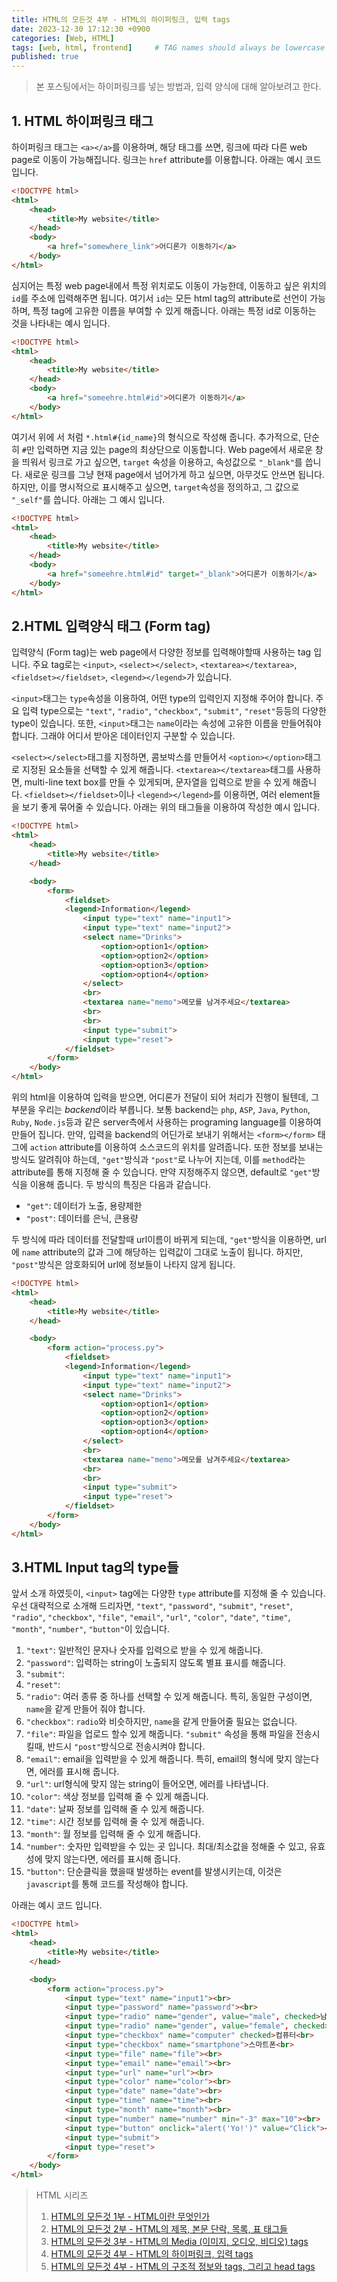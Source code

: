 ```yaml
---
title: HTML의 모든것 4부 - HTML의 하이퍼링크, 입력 tags
date: 2023-12-30 17:12:30 +0900
categories: [Web, HTML]
tags: [web, html, frontend]     # TAG names should always be lowercase
published: true
---
```


> 본 포스팅에서는 하이퍼링크를 넣는 방법과, 입력 양식에 대해 알아보려고 한다. 


## 1. HTML 하이퍼링크 태그
하이퍼링크 태그는 ```<a></a>```를 이용하며, 해당 태그를 쓰면, 링크에 따라 다른 web page로 이동이 가능해집니다. 
링크는 ```href``` attribute를 이용합니다. 
아래는 예시 코드 입니다. 

```html
<!DOCTYPE html>
<html>
    <head>
        <title>My website</title>
    </head>
    <body>
        <a href="somewhere_link">어디론가 이동하기</a>
    </body>
</html>
```

심지어는 특정 web page내에서 특정 위치로도 이동이 가능한데, 이동하고 싶은 위치의 ```id```를 주소에 입력해주면 됩니다. 
여기서 ```id```는 모든 html tag의 attribute로 선언이 가능하며, 특정 tag에 고유한 이름을 부여할 수 있게 해줍니다. 
아래는 특정 id로 이동하는 것을 나타내는 예시 입니다. 

```html
<!DOCTYPE html>
<html>
    <head>
        <title>My website</title>
    </head>
    <body>
        <a href="someehre.html#id">어디론가 이동하기</a>
    </body>
</html>
```

여기서 위에 서 처럼 ```*.html#{id_name}```의 형식으로 작성해 줍니다. 
추가적으로, 단순히 ```#```만 입력하면 지금 있는 page의 최상단으로 이동합니다. 
Web page에서 새로운 창을 띄워서 링크로 가고 싶으면, ```target``` 속성을 이용하고, 속성값으로 ```"_blank"```를 씁니다. 
새로운 링크를 그냥 현재 page에서 넘어가게 하고 싶으면, 아무것도 안쓰면 됩니다. 
하지만, 이를 명시적으로 표시해주고 싶으면, ```target```속성을 정의하고, 그 값으로 ```"_self"```를 씁니다. 
아래는 그 예시 입니다. 

```html
<!DOCTYPE html>
<html>
    <head>
        <title>My website</title>
    </head>
    <body>
        <a href="someehre.html#id" target="_blank">어디론가 이동하기</a>
    </body>
</html>
```

## 2.HTML 입력양식 태그 (Form tag)
입력양식 (Form tag)는 web page에서 다양한 정보를 입력해야할때 사용하는 tag 입니다. 
주요 tag로는 ```<input>```, ```<select></select>```, ```<textarea></textarea>```, ```<fieldset></fieldset>```, ```<legend></legend>```가 있습니다. 

```<input>```태그는 ```type```속성을 이용하여, 어떤 type의 입력인지 지정해 주어야 합니다. 
주요 입력 type으로는 ```"text"```, ```"radio"```, ```"checkbox"```, ```"submit"```, ```"reset"```등등의 다양한 type이 있습니다. 
또한, ```<input>```태그는 ```name```이라는 속성에 고유한 이름을 만들어줘야 합니다. 
그래야 어디서 받아온 데이터인지 구분할 수 있습니다. 

```<select></select>```태그를 지정하면, 콤보박스를 만들어서 ```<option></option>```태그로 지정된 요소들을 선택할 수 있게 해줍니다. 
```<textarea></textarea>```태그를 사용하면, multi-line text box를 만들 수 있게되며, 문자열을 입력으로 받을 수 있게 해줍니다. 
```<fieldset></fieldset>```이나 ```<legend></legend>```를 이용하면, 여러 element들을 보기 좋게 묶어줄 수 있습니다. 
아래는 위의 태그들을 이용하여 작성한 예시 입니다. 

```html
<!DOCTYPE html>
<html>
    <head>
        <title>My website</title>
    </head>

    <body>
        <form>
            <fieldset>
            <legend>Information</legend>
                <input type="text" name="input1">
                <input type="text" name="input2">
                <select name="Drinks">
                    <option>option1</option>
                    <option>option2</option>
                    <option>option3</option>
                    <option>option4</option>
                </select>
                <br>
                <textarea name="memo">메모를 남겨주세요</textarea>
                <br>
                <br>
                <input type="submit">
                <input type="reset">
            </fieldset>
        </form>
    </body>
</html>
```

위의 html을 이용하여 입력을 받으면, 어디론가 전달이 되어 처리가 진행이 될텐데, 그 부분을 우리는 *backend*이라 부릅니다. 
보통 backend는 ```php```, ```ASP```, ```Java```, ```Python```, ```Ruby```, ```Node.js```등과 같은 server측에서 사용하는 programing language를 이용하여 만들어 집니다. 
만약, 입력을 backend의 어딘가로 보내기 위해서는 ```<form></form>``` 태그에 ```action``` attribute를 이용하여 소스코드의 위치를 알려줍니다. 
또한 정보를 보내는 방식도 알려줘야 하는데, ```"get"```방식과 ```"post"```로 나누어 지는데, 이를 ```method```라는 attribute를 통해 지정해 줄 수 있습니다. 
만약 지정해주지 않으면, default로 ```"get"```방식을 이용해 줍니다. 
두 방식의 특징은 다음과 같습니다. 

* ```"get"```: 데이터가 노출, 용량제한
* ```"post"```: 데이터를 은닉, 큰용량

두 방식에 따라 데이터를 전달할때 url이름이 바뀌게 되는데, ```"get"```방식을 이용하면, url에 ```name``` attribute의 값과 그에 해당하는 입력값이 그대로 노출이 됩니다. 
하지만, ```"post"```방식은 암호화되어 url에 정보들이 나타지 않게 됩니다. 

```html
<!DOCTYPE html>
<html>
    <head>
        <title>My website</title>
    </head>

    <body>
        <form action="process.py">
            <fieldset>
            <legend>Information</legend>
                <input type="text" name="input1">
                <input type="text" name="input2">
                <select name="Drinks">
                    <option>option1</option>
                    <option>option2</option>
                    <option>option3</option>
                    <option>option4</option>
                </select>
                <br>
                <textarea name="memo">메모를 남겨주세요</textarea>
                <br>
                <br>
                <input type="submit">
                <input type="reset">
            </fieldset>
        </form>
    </body>
</html>
```

## 3.HTML Input tag의 type들
앞서 소개 하였듯이, ```<input>``` tag에는 다양한 ```type``` attribute를 지정해 줄 수 있습니다. 
우선 대략적으로 소개해 드리자면, ```"text"```, ```"password"```, ```"submit"```, ```"reset"```, ```"radio"```, ```"checkbox"```, ```"file"```, ```"email"```, ```"url"```, ```"color"```, ```"date"```, ```"time"```, ```"month"```, ```"number"```, ```"button"```이 있습니다. 

1. ```"text"```: 일반적인 문자나 숫자를 입력으로 받을 수 있게 해줍니다. 
2. ```"password"```: 입력하는 string이 노출되지 않도록 별표 표시를 해줍니다. 
3. ```"submit"```: 
4. ```"reset"```: 
5. ```"radio"```: 여러 종류 중 하나를 선택할 수 있게 해줍니다. 특히, 동일한 구성이면, ```name```을 같게 만들어 줘야 합니다.
6. ```"checkbox"```: ```radio```와 비슷하지만, ```name```을 같게 만들어줄 필요는 없습니다. 
7. ```"file"```: 파일을 업로드 할수 있게 해줍니다. ```"submit"``` 속성을 통해 파일을 전송시킬때, 반드시 ```"post"```방식으로 전송시켜야 합니다. 
7. ```"email"```: email을 입력받을 수 있게 해줍니다. 특히, email의 형식에 맞지 않는다면, 에러를 표시해 줍니다. 
8. ```"url"```: url형식에 맞지 않는 string이 들어오면, 에러를 나타냅니다. 
9. ```"color"```: 색상 정보를 입력해 줄 수 있게 해줍니다. 
10. ```"date"```: 날짜 정보를 입력해 줄 수 있게 해줍니다. 
11. ```"time"```: 시간 정보를 입력해 줄 수 있게 해줍니다. 
12. ```"month"```: 월 정보를 입력해 줄 수 있게 해줍니다. 
13. ```"number"```: 숫자만 입력받을 수 있는 곳 입니다. 최대/최소값을 정해줄 수 있고, 유효성에 맞지 않는다면, 에러를 표시해 줍니다. 
14. ```"button"```: 단순클릭을 했을때 발생하는 event를 발생시키는데, 이것은 ```javascript```를 통해 코드를 작성해야 합니다. 

아래는 예시 코드 입니다. 

```html
<!DOCTYPE html>
<html>
    <head>
        <title>My website</title>
    </head>

    <body>
        <form action="process.py">
            <input type="text" name="input1"><br>
            <input type="password" name="password"><br>
            <input type="radio" name="gender", value="male", checked>남<br>
            <input type="radio" name="gender", value="female", checked>여<br>
            <input type="checkbox" name="computer" checked>컴퓨터<br>
            <input type="checkbox" name="smartphone">스마트폰<br>
            <input type="file" name="file"><br>
            <input type="email" name="email"><br>
            <input type="url" name="url"><br>
            <input type="color" name="color"><br>
            <input type="date" name="date"><br>
            <input type="time" name="time"><br>
            <input type="month" name="month"><br>
            <input type="number" name="number" min="-3" max="10"><br>
            <input type="button" onclick="alert('Yo!')" value="Click"><br>
            <input type="submit">
            <input type="reset">
        </form>
    </body>
</html>
```


> HTML 시리즈
> 1. [HTML의 모든것 1부 - HTML이란 무엇인가]()
> 1. [HTML의 모든것 2부 - HTML의 제목, 본문 단락, 목록, 표 태그들]()
> 2. [HTML의 모든것 3부 - HTML의 Media (이미지, 오디오, 비디오) tags]()
> 3. [HTML의 모든것 4부 - HTML의 하이퍼링크, 입력 tags]()
> 4. [HTML의 모든것 4부 - HTML의 구조적 정보와 tags, 그리고 head tags]()